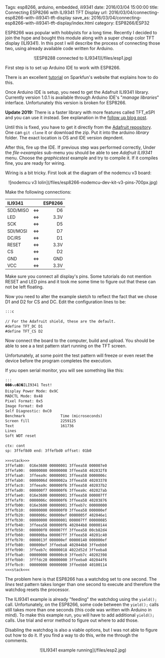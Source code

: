 Tags: esp8266, arduino, embedded, ili9341
date: 2016/03/04 15:00:00
title: Connecting ESP8266 with ILI9341 TFT Display
url: 2016/03/04/connecting-esp8266-with-ili9341-tft-display
save_as: 2016/03/04/connecting-esp8266-with-ili9341-tft-display/index.html
category: ESP8266/ESP32

ESP8266 was popular with hobbyists for a long time. Recently I decided to join the hype and bought this module along with a super cheap color TFT display (ILI9341). In this post I will describe the process of connecting those two, using already available code written for Arduino.

<center>
![ESP8288 connected to ILI9341](/files/esp1.jpg)
</center>

First step is to set up Arduino IDE to work with ESP8266.

There is an excellent [tutorial](https://learn.sparkfun.com/tutorials/esp8266-thing-hookup-guide/installing-the-esp8266-arduino-addon)  on Sparkfun's website that explains how to do this.

Once Arduino IDE is setup, you need to get the Adafruit ILI9341 library. Currently version 1.0.1 is available through Arduino IDE's "*manage libraries*" interface. Unfortunately this version is broken for ESP8266.

**Update 2019:** There is a faster library with more features called TFT_eSPI
and you can use it instead. See explanation in the
[ follow up blog post](better-tft-library-for-esp8266).

Until this is fixed, you have to get it directly from the [Adafruit repository](https://github.com/adafruit/Adafruit_ILI9341). One can `git clone` it or download the zip. Put it into the arduino *library* folder. The exact location is OS and IDE version depndent.

After this, fire up the IDE. If previous step was performed correctly, Under the *file->examples* sub-menu you should be able to see *Adafruit ILI9341* menu. Choose the *graphicstest* example and try to compile it. If it compiles fine, you are ready for wiring.

Wiring is a bit tricky. First look at the diagram of the nodemcu v3 board:

<center>
![nodemcu v3 lolin](/files/esp8266-nodemcu-dev-kit-v3-pins-700px.jpg)
</center>

Make the following connections:

| ILI9341       |          | ESP8266 |
|:------------- |:--------:| -------:|
| SDD/MISO      |  &#8660; | D6      |
| LED           |  &#8660; | 3.3V    |
| SCK           |  &#8660; | D5      |
| SDI/MOSI      |  &#8660; | D7      |
| DC/RS         |  &#8660; | D1      |
| RESET         |  &#8660; | 3.3V    |
| CS            |  &#8660; | D2      |
| GND           |  &#8660; | GND     |
| VCC           |  &#8660; | 3.3V    |


Make sure you connect all display's pins. Some tutorials do not mention RESET and LED pins and it took me some time to figure out that these can not be left floating.

Now you need to alter the example sketch to reflect the fact that we chose D1 and D2 for CS and DC. Edit the configuration lines to be:

    :::c
    
    // For the Adafruit shield, these are the default.
    #define TFT_DC D1
    #define TFT_CS D2

Now connect the board to the computer, build and upload. You should be able to see a a test pattern start running on the TFT screen.

Unfortunately, at some point the test pattern will freeze or even reset the device before the program completes the execution.

If you open serial monitor, you will see something like this:

    :::
    ���ԅu�D�ILI9341 Test!
    Display Power Mode: 0x9C
    MADCTL Mode: 0x48
    Pixel Format: 0x5
    Image Format: 0x0
    Self Diagnostic: 0xC0
    Benchmark                Time (microseconds)
    Screen fill              2259125
    Text                     161736
    Lines                    
    Soft WDT reset
    
    ctx: cont 
    sp: 3ffef8d0 end: 3ffefbd0 offset: 01b0
    
    >>>stack>>>
    3ffefa80:  016e3600 00000001 3ffeea58 000007e0  
    3ffefa90:  00000080 00000008 3ffeea58 402032f8  
    3ffefaa0:  3ffeea9c 00000001 3ffeea58 0000006c  
    3ffefab0:  0000006d 0000002a 3ffeea58 40203378  
    3ffefac0:  3ffeea9c 000000f6 3ffeea58 402037b2  
    3ffefad0:  000000f7 000000f6 3ffeea9c 402027ab  
    3ffefae0:  016e3600 00000001 3ffeea58 000007ff  
    3ffefaf0:  0000006c 000000f6 3ffeea58 40203876  
    3ffefb00:  016e3600 00000001 3ffeeb7c 00000000  
    3ffefb10:  00000000 000000f0 3ffeea58 000000ef  
    3ffefb20:  0000006c 000000ef 0000005f 402046e1  
    3ffefb30:  00000000 00000001 000007ff 00000085  
    3ffefb40:  3ffeea58 000000f6 402044b8 00000144  
    3ffefb50:  000000f0 000007ff 3ffeea58 00cb82d4  
    3ffefb60:  000000ba 000007ff 3ffeea58 40201c40  
    3ffefb70:  0000013f 000000ef 00000140 000000ef  
    3ffefb80:  000000ef 3ffeeba8 402044b8 3ffeebb0  
    3ffefb90:  3ffeeb7c 00000018 4022d52d 3ffeeba8  
    3ffefba0:  00000000 000000c0 3ffeeb7c 40202398  
    3ffefbb0:  3fffdc20 00000000 3ffeeba0 402044f6  
    3ffefbc0:  00000000 00000000 3ffeebb0 40100114  
    <<<stack<<<
    

The problem here is that ESP8266 has a watchdog set to one second. The *lines* test pattern takes longer than one second to execute and therefore the watchdog resets the processor.

The ILI9341 example is already "feeding" the watchdog using the ```yield();``` call. Unfortunately, on the ESP8266, some code between the ```yield();``` calls still takes more than one seconds (this code was written with Arduino in mind). To make this example run, you will have to add additional ```yield();``` calls. Use trial and error method to figure out where to add those.

Disabling the watchdog is also a viable options, but I was not able to figure out how to do it. If you find a way to do this, write me through the comments. 


<center>
![ILI9341 example running](/files/esp2.jpg)
</center>
